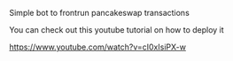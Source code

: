 Simple bot to frontrun pancakeswap transactions

You can check out this youtube tutorial on how to deploy it 

https://www.youtube.com/watch?v=cI0xIsiPX-w

